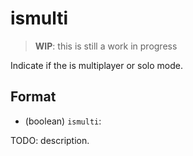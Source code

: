 # ismulti

> **WIP**: this is still a work in progress

Indicate if the is multiplayer or solo mode.

## Format

* (boolean) `ismulti`:

TODO: description.
